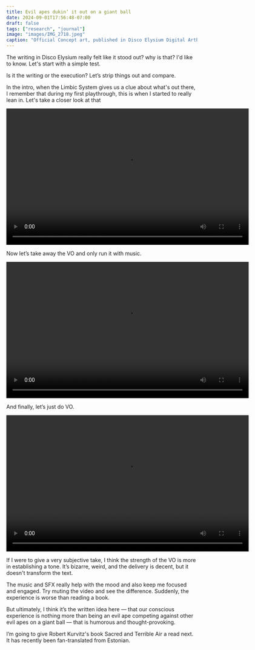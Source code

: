```yaml
---
title: Evil apes dukin’ it out on a giant ball
date: 2024-09-01T17:56:48-07:00
draft: false
tags: ["research", "journal"]
image: "images/IMG_2718.jpeg"
caption: "Official Concept art, published in Disco Elysium Digital Artbook"
---
```


The writing in Disco Elysium really felt like it stood out? why is that? I'd like to know. Let's start with a simple test.

Is it the writing or the execution? Let’s strip things out and compare. 

In the intro, when the Limbic System gives us a clue about what's out there, I remember that during my first playthrough, this is when I started to really lean in. Let's take a closer look at that

<div class="video-container">
  <video width="640" height="360" controls>
    <source src="/videos/disco_full.mp4" type="video/mp4">
    Your browser does not support the video tag.
  </video>
</div>

Now let’s take away the VO and only run it with music.

<div class="video-container">
  <video width="640" height="360" controls>
    <source src="/videos/disco_music.mp4" type="video/mp4">
    Your browser does not support the video tag.
  </video>
</div>

And finally, let’s just do VO.

<div class="video-container">
  <video width="640" height="360" controls>
    <source src="/videos/disco_vo.mp4" type="video/mp4">
    Your browser does not support the video tag.
  </video>
</div>

If I were to give a very subjective take, I think the strength of the VO is more in establishing a tone. It’s bizarre, weird, and the delivery is decent, but it doesn't transform the text.

The music and SFX really help with the mood and also keep me focused and engaged. Try muting the video and see the difference. Suddenly, the experience is worse than reading a book.

But ultimately, I think it’s the written idea here — that our conscious experience is nothing more than being an evil ape competing against other evil apes on a giant ball — that is humorous and thought-provoking.

I’m going to give Robert Kurvitz's book Sacred and Terrible Air a read next. It has recently been fan-translated from Estonian.

